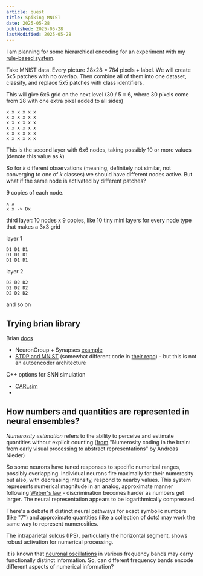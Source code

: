```yaml
---
article: quest
title: Spiking MNIST
date: 2025-05-28
published: 2025-05-28
lastModified: 2025-05-28
---
```

I am planning for some hierarchical encoding for an experiment with my [rule-based system](/blog/regulus).

Take MNIST data. Every picture 28x28 = 784 pixels + label. We will create 5x5 patches with no overlap. Then combine all of them into one dataset, classify, and replace 5x5 patches with class identifiers. 

This will give 6x6 grid on the next level (30 / 5 = 6, where 30 pixels come from 28 with one extra pixel added to all sides)

```
x x x x x x
x x x x x x
x x x x x x
x x x x x x
x x x x x x
x x x x x x
```

This is the second layer with 6x6 nodes, taking possibly 10 or more values (denote this value as $k$)

So for $k$ different observations (meaning, definitely not similar, not converging to one of $k$ classes) we should have different nodes active. But what if the same node is activated by different patches?

9 copies of each node. 

```
x x
x x -> Dx
```

third layer: 10 nodes x 9 copies, like 10 tiny mini layers for every node type that makes a 3x3 grid

layer 1

```
D1 D1 D1
D1 D1 D1
D1 D1 D1
```

layer 2

```
D2 D2 D2
D2 D2 D2
D2 D2 D2
```

and so on

## Trying brian library

Brian [docs](https://brian2.readthedocs.io/en/stable/user/equations.html)

- NeuronGroup + Synapses [example](https://brian2.readthedocs.io/en/stable/examples/frompapers.Graupner_Brunel_2012.html)
- [STDP and MNIST](https://brian2.readthedocs.io/en/stable/examples/frompapers.Diehl_Cook_2015.html) (somewhat different code in [their repo](https://github.com/peter-u-diehl/stdp-mnist/blob/master/Diehl%26Cook_spiking_MNIST.py)) - but this is not an autoencoder architecture

C++ options for SNN simulation

- [CARLsim](https://github.com/UCI-CARL/CARLsim5/blob/master/carlsim/kernel/src/snn_manager.cpp)
- 

## How numbers and quantities are represented in neural ensembles?

_Numerosity estimation_ refers to the ability to perceive and estimate quantities without explicit counting ([from](https://homepages.uni-tuebingen.de/andreas.nieder/Nieder%20(2025b)%20CerCort.pdf) "Numerosity coding in the brain: from early visual processing to abstract representations" by Andreas Nieder)

So some neurons have tuned responses to specific numerical ranges, possibly overlapping. Individual neurons fire maximally for their numerosity but also, with decreasing intensity, respond to nearby values. This system represents numerical magnitude in an analog, approximate manner following [Weber's law](https://en.wikipedia.org/wiki/Weber%E2%80%93Fechner_law) - discrimination becomes harder as numbers get larger. The neural representation appears to be logarithmically compressed.

There's a debate if distinct neural pathways for exact symbolic numbers (like "7") and approximate quantities (like a collection of dots) may work the same way to represent numerosities.

The intraparietal sulcus (IPS), particularly the horizontal segment, shows robust activation for numerical processing.

It is known that [neuronal oscillations](https://www.philippstreicher.com/blog/neural-oscillations) in various frequency bands may carry functionally distinct information. So, can different frequency bands encode different aspects of numerical information?